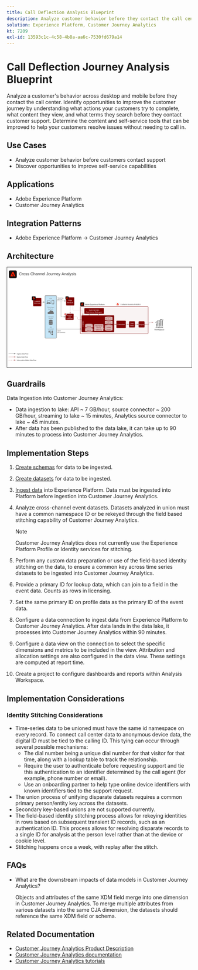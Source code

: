 ```yaml
---
title: Call Deflection Analysis Blueprint
description: Analyze customer behavior before they contact the call center.
solution: Experience Platform, Customer Journey Analytics
kt: 7209
exl-id: 13593c1c-4c58-4b8a-aa6c-7530fd679a14
---
```

# Call Deflection Journey Analysis Blueprint

Analyze a customer's behavior across desktop and mobile before they contact the call center. Identify opportunities to improve the customer journey by understanding what actions your customers try to complete, what content they view, and what terms they search before they contact customer support. Determine the content and self-service tools that can be improved to help your customers resolve issues without needing to call in.

## Use Cases

* Analyze customer behavior before customers contact support 
* Discover opportunities to improve self-service capabilities

## Applications

* Adobe Experience Platform
* Customer Journey Analytics

## Integration Patterns

* Adobe Experience Platform → Customer Journey Analytics

## Architecture

<img src="assets/CJA.svg" alt="Reference architecture for the Customer Journey Analytics Blueprint" style="border:1px solid #4a4a4a" />

## Guardrails

Data Ingestion into Customer Journey Analytics:

* Data ingestion to lake: API ~ 7 GB/hour, source connector ~ 200 GB/hour, streaming to lake ~ 15 minutes, Analytics source connector to lake ~ 45 minutes.
* After data has been published to the data lake, it can take up to 90 minutes to process into Customer Journey Analytics.

## Implementation Steps

1. [Create schemas](https://experienceleague.adobe.com/docs/platform-learn/tutorials/schemas/create-a-schema.html) for data to be ingested.
1. [Create datasets](https://experienceleague.adobe.com/docs/platform-learn/tutorials/data-ingestion/create-datasets-and-ingest-data.html) for data to be ingested.
1. [Ingest data](https://experienceleague.adobe.com/?recommended=ExperiencePlatform-D-1-2020.1.dataingestion) into Experience Platform.
    Data must be ingested into Platform before ingestion into Customer Journey Analytics. 
1.  Analyze cross-channel event datasets. 
    Datasets analyzed in union must have a common namespace ID or be rekeyed through the field based stitching capability of Customer Journey Analytics.    
 
    >[!NOTE]
    >
    >Customer Journey Analytics does not currently use the Experience Platform Profile or Identity services for stitching.

1. Perform any custom data preparation or use of the field-based identity stitching on the data, to ensure a common key across time series datasets to be ingested into Customer Journey Analytics.
1. Provide a primary ID for lookup data, which can join to a field in the event data. Counts as rows in licensing. 
1. Set the same primary ID on profile data as the primary ID of the event data.
1. Configure a data connection to ingest data from Experience Platform to Customer Journey Analytics. After data lands in the data lake, it processes into Customer Journey Analytics within 90 minutes.
1. Configure a data view on the connection to select the specific dimensions and metrics to be included in the view. Attribution and allocation settings are also configured in the data view. These settings are computed at report time.
1. Create a project to configure dashboards and reports within Analysis Workspace.

## Implementation Considerations

### Identity Stitching Considerations

* Time-series data to be unioned must have the same id namespace on every record. To connect call center data to anonymous device data, the digital ID must be tied to the calling ID. This tying can occur through several possible mechanisms:
    * The dial number being a unique dial number for that visitor for that time, along with a lookup table to track the relationship. 
    * Require the user to authenticate before requesting support and tie this authentication to an identifier determined by the call agent (for example, phone number or email).
    * Use an onboarding partner to help type online device identifiers with known identifiers tied to the support request.
* The union process of unifying disparate datasets requires a common primary person/entity key across the datasets. 
* Secondary key-based unions are not supported currently.
* The field-based identity stitching process allows for rekeying identities in rows based on subsequent transient ID records, such as an authentication ID. This process allows for resolving disparate records to a single ID for analysis at the person level rather than at the device or cookie level.
* Stitching happens once a week, with replay after the stitch.

## FAQs

* What are the downstream impacts of data models in Customer Journey Analytics?

    Objects and attributes of the same XDM field merge into one dimension in Customer Journey Analytics. To merge multiple attributes from various datasets into the same CJA dimension, the datasets should reference the same XDM field or schema.

## Related Documentation

* [Customer Journey Analytics Product Description](https://helpx.adobe.com/legal/product-descriptions/customer-journey-analytics.html)
* [Customer Journey Analytics documentation](https://experienceleague.adobe.com/docs/customer-journey-analytics.html)
* [Customer Journey Analytics tutorials](https://experienceleague.adobe.com/docs/customer-journey-analytics-learn/tutorials/overview.html)
